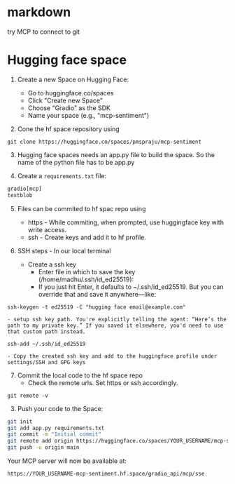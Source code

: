 # markdown
try MCP to connect to git

# Hugging face space 

1. Create a new Space on Hugging Face:
   - Go to huggingface.co/spaces
   - Click "Create new Space"
   - Choose "Gradio" as the SDK
   - Name your space (e.g., "mcp-sentiment")

2. Cone the hf space repository using 
```
git clone https://huggingface.co/spaces/pmspraju/mcp-sentiment
```

3. Hugging face spaces needs an app.py file to build the space. So the name of the python file has to be app.py  

4. Create a `requirements.txt` file:
```txt
gradio[mcp]
textblob
```

5. Files can be commited to hf spac repo using
    - https - While commiting, when prompted, use huggingface key with write access.
    - ssh   - Create keys and add it to hf profile.

6. SSH steps - In our local terminal
    - Create a ssh key
        - Enter file in which to save the key (/home/madhu/.ssh/id_ed25519):
        - If you just hit Enter, it defaults to ~/.ssh/id_ed25519. But you can override that and save it anywhere—like:
```
ssh-keygen -t ed25519 -C "hugging face email@example.com"
```
    - setup ssh key path. You're explicitly telling the agent: “Here’s the path to my private key.” If you saved it elsewhere, you'd need to use that custom path instead.
```
ssh-add ~/.ssh/id_ed25519
```
    - Copy the created ssh key and add to the huggingface profile under settings/SSH and GPG keys

7. Commit the local code to the hf space repo
    - Check the remote urls. Set https or ssh accordingly.
```
git remote -v
```
3. Push your code to the Space:
```bash
git init
git add app.py requirements.txt
git commit -m "Initial commit"
git remote add origin https://huggingface.co/spaces/YOUR_USERNAME/mcp-sentiment
git push -u origin main
```

Your MCP server will now be available at:
```
https://YOUR_USERNAME-mcp-sentiment.hf.space/gradio_api/mcp/sse

